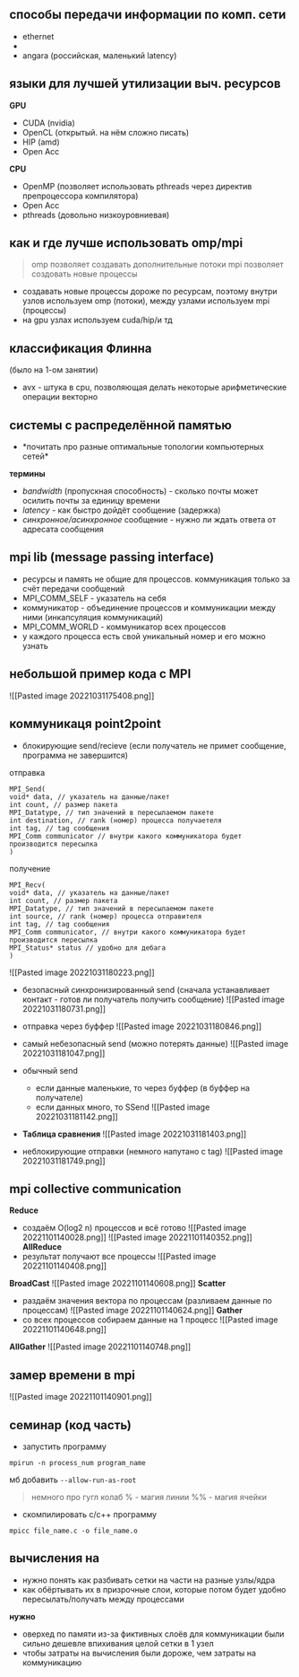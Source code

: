 

## способы передачи информации по комп. сети
 - ethernet
 - 
 - angara (российская, маленький latency)

## языки для лучшей утилизации выч. ресурсов

**GPU**
 - CUDA (nvidia)
 - OpenCL (открытый. на нём сложно писать)
 - HIP (amd)
 - Open Acc

**CPU**
 - OpenMP (позволяет использовать pthreads через директив препроцессора компилятора)
 - Open Acc
 - pthreads (довольно низкоуровниевая)


## как и где лучше использовать omp/mpi

> omp позволяет создавать дополнительные потоки
> mpi позволяет создовать новые процессы

 - создавать новые процессы дороже по ресурсам, поэтому внутри узлов используем omp (потоки), между узлами используем mpi (процессы)
 - на gpu узлах используем cuda/hip/и тд


## классификация Флинна
(было на 1-ом занятии)

- avx - штука в cpu, позволяющая делать некоторые арифметические операции векторно


## системы с распределённой памятью

 - \*почитать про разные оптимальные топологии компьютерных сетей\*

**термины**
 - *bandwidth* (пропускная способность) - сколько почты может осилить почты за единицу времени
 - *latency* - как быстро дойдёт сообщение (задержка)
 - *синхронное/асинхронное* сообщение - нужно ли ждать ответа от адресата сообщения



## mpi lib (message passing interface)

 - ресурсы и память не общие для процессов. коммуникация только за счёт передачи сообщений
 - MPI_COMM_SELF - указатель на себя
 -  коммуникатор - объединение процессов и коммуникации между ними (инкапсуляция коммуникаций)
 - MPI_COMM_WORLD - коммуникатор всех процессов
 - у каждого процесса есть свой уникальный номер и его можно узнать



## небольшой пример кода с MPI

![[Pasted image 20221031175408.png]]


## коммуникаця point2point

- блокирующие send/recieve (если получатель не примет сообщение, программа не завершится)


отправка
```
MPI_Send(
void* data, // указатель на данные/пакет
int count, // размер пакета
MPI_Datatype, // тип значений в пересылаемом пакете
int destination, // rank (номер) процесса получаетеля
int tag, // tag сообщения
MPI_Comm communicator // внутри какого коммуникатора будет производится пересылка
)
```



получение
```
MPI_Recv(
void* data, // указатель на данные/пакет
int count, // размер пакета
MPI_Datatype, // тип значений в пересылаемом пакете
int source, // rank (номер) процесса отправителя
int tag, // tag сообщения
MPI_Comm communicator, // внутри какого коммуникатора будет производится пересылка
MPI_Status* status // удобно для дебага
)
```


![[Pasted image 20221031180223.png]]

 - безопасный синхронизированный send (сначала устанавливает контакт - готов ли получатель получить сообщение)
![[Pasted image 20221031180731.png]]

- отправка через буффер
![[Pasted image 20221031180846.png]]

- самый небезопасный send (можно потерять данные)
![[Pasted image 20221031181047.png]]

- обычный send
	- если данные маленькие, то через буффер (в буффер на получателе)
	- если данных много, то SSend
![[Pasted image 20221031181142.png]]


- **Таблица сравнения**
![[Pasted image 20221031181403.png]]



- неблокирующие отправки (немного напутано с tag)
![[Pasted image 20221031181749.png]]


## mpi collective communication

**Reduce**
 - создаём O(log2 n) процессов и всё готово
![[Pasted image 20221101140028.png]]
![[Pasted image 20221101140352.png]]
**AllReduce**
 - результат получают все процессы
![[Pasted image 20221101140408.png]]

**BroadCast**
![[Pasted image 20221101140608.png]]
**Scatter**
 - раздаём значения вектора по процессам (разливаем данные по процессам)
![[Pasted image 20221101140624.png]]
**Gather**
 - со всех процессов собираем данные на 1 процесс
![[Pasted image 20221101140648.png]]

**AllGather**
![[Pasted image 20221101140748.png]]


## замер времени в mpi
![[Pasted image 20221101140901.png]]


## семинар (код часть)

 - запустить программу
```
mpirun -n process_num program_name
```
мб добавить 
`--allow-run-as-root`

> немного про гугл колаб
> % - магия линии
> \%% - магия ячейки

 - скомпилировать с/с++ программу
```
mpicc file_name.c -o file_name.o
```



## вычисления на

 - нужно понять как разбивать сетки на части на разные узлы/ядра
 - как обёртывать их в призрочные слои, которые потом будет удобно пересылать/получать между процессами


**нужно**
 - оверхед по памяти из-за фиктивных слоёв для коммуникации были сильно дешевле впихивания целой сетки в 1 узел
 - чтобы затраты на вычисления были дороже, чем затраты на коммуникацию








